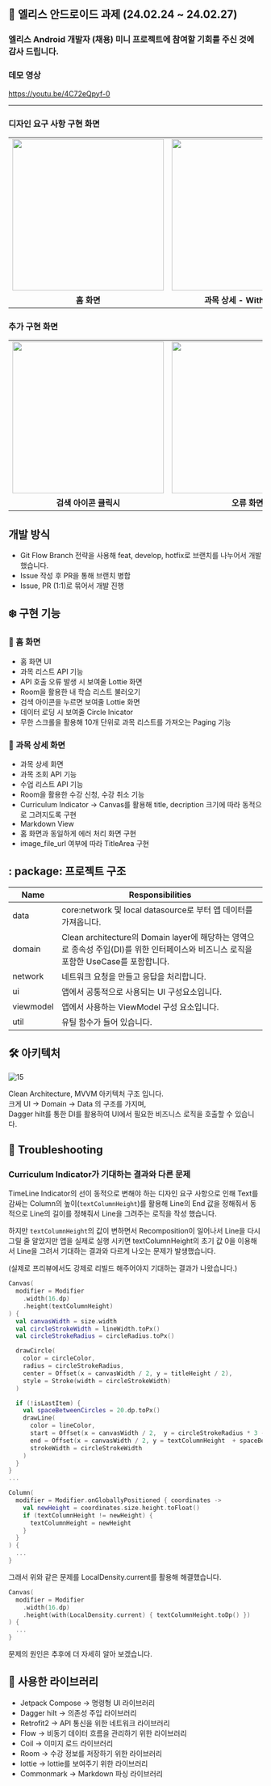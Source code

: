 ## :rabbit: 엘리스 안드로이드 과제 (24.02.24 ~ 24.02.27)
### 엘리스 Android 개발자 (채용) 미니 프로젝트에 참여할 기회를 주신 것에 감사 드립니다.

### 데모 영상
https://youtu.be/4C72eQpyf-0

--- 
### 디자인 요구 사항 구현 화면
 <table>
  <tr>
    <td><img width="300" src="https://github.com/sey2/elice-assignment/assets/54762273/af95ffd8-b2d9-4b6a-863a-5dd8dd9f4ceb"></td>
   <td><img width="300" src="https://github.com/sey2/elice-assignment/assets/54762273/a81b7c93-a535-4d9c-b0e5-fc863c9eee89"></td>
   <td><img width="300" src="https://github.com/sey2/elice-assignment/assets/54762273/65c20206-cb1b-4a9d-b487-2322dae7a43c"></td>
  </tr>
  <tr>
    <td align="center"><b> 홈 화면 </b></td>
    <td align="center"><b> 과목 상세 - With Image </b></td>
    <td align="center"><b> 과목 상세 - Without Image </b></td>
  </tr>
</table>

### 추가 구현 화면
 <table>
  <tr>
    <td><img width="300" src="https://github.com/sey2/elice-assignment/assets/54762273/72662e20-e4c4-4647-8751-8f0729d48954"></td>
   <td><img width="300" src="https://github.com/sey2/elice-assignment/assets/54762273/cf37e7f9-485d-41c1-883e-95da964d0f6c"></td>
   <td><img width="300" src="https://github.com/sey2/elice-assignment/assets/54762273/3bb7d496-f640-4f19-89c9-21a45ab8163e"></td>
  </tr>
  <tr>
    <td align="center"><b> 검색 아이콘 클릭시 </b></td>
    <td align="center"><b> 오류 화면 </b></td>
    <td align="center"><b> 로딩 화면 </b></td>
  </tr>
</table>

## 개발 방식
- Git Flow Branch 전략을 사용해 feat, develop, hotfix로 브랜치를 나누어서 개발 했습니다.
- Issue 작성 후 PR을 통해 브랜치 병합
- Issue, PR (1:1)로 묶어서 개발 진행

## ❄️ 구현 기능

### 🏡 홈 화면
- 홈 화면 UI
- 과목 리스트 API 기능
- API 호출 오류 발생 시 보여줄 Lottie 화면
- Room을 활용한 내 학습 리스트 불러오기
- 검색 아이콘을 누르면 보여줄 Lottie 화면
- 데이터 로딩 시 보여줄 Circle Inicator
- 무한 스크롤을 활용해 10개 단위로 과목 리스트를 가져오는 Paging 기능

### 📙 과목 상세 화면
- 과목 상세 화면
- 과목 조회 API 기능
- 수업 리스트 API 기능
- Room을 활용한 수강 신청, 수강 취소 기능
- Curriculum Indicator
  -> Canvas를 활용해 title, decription 크기에 따라 동적으로 그려지도록 구현
- Markdown View
- 홈 화면과 동일하게 에러 처리 화면 구현
- image_file_url 여부에 따라 TitleArea 구현

## : package: 프로젝트 구조

| Name | Responsibilities | 
| --- | --- |
| data | core:network 및 local datasource로 부터 앱 데이터를 가져옵니다. |
| domain | Clean architecture의 Domain layer에 해당하는 영역으로 종속성 주입(DI)를 위한 인터페이스와 비즈니스 로직을 포함한 UseCase를 포함합니다. |
| network | 네트워크 요청을 만들고 응답을 처리합니다. |
| ui | 앱에서 공통적으로 사용되는 UI 구성요소입니다. |
| viewmodel | 앱에서 사용하는 ViewModel 구성 요소입니다.|
| util | 유틸 함수가 들어 있습니다. |

## 🛠 아키텍처

![15](https://github.com/sey2/elice-assignment/assets/54762273/47463780-ee8d-4723-a5a6-54b68c606777)


Clean Architecture, MVVM 아키텍처 구조 입니다. <br>
크게 UI -> Domain -> Data 의 구조를 가지며, <br>
Dagger hilt를 통한 DI를 활용하여 UI에서 필요한 비즈니스 로직을 호출할 수 있습니다.

## 🔫 Troubleshooting

### Curriculum Indicator가 기대하는 결과와 다른 문제

TimeLine Indicator의 선이 동적으로 변해야 하는 디자인 요구 사항으로 인해
Text를 감싸는 Column의 높이(`textColumnHeight`)를 활용해 Line의 End 값을 정해줘서 동적으로 Line의 길이를 정해줘서
Line을 그려주는 로직을 작성 했습니다.

하지만 `textColumnHeight`의 값이 변하면서 Recomposition이 일어나서 Line을 다시 그릴 줄 알았지만 앱을 실제로 실행 시키면
textColumnHeight의 초기 값 0을 이용해서 Line을 그려서 기대하는 결과와 다르게 나오는 문제가 발생했습니다.

(실제로 프리뷰에서도 강제로 리빌드 해주어야지 기대하는 결과가 나왔습니다.)

```kotlin 
Canvas(
  modifier = Modifier
    .width(16.dp)
    .height(textColumnHeight)
) {
  val canvasWidth = size.width
  val circleStrokeWidth = lineWidth.toPx()
  val circleStrokeRadius = circleRadius.toPx()

  drawCircle(
    color = circleColor,
    radius = circleStrokeRadius,
    center = Offset(x = canvasWidth / 2, y = titleHeight / 2),
    style = Stroke(width = circleStrokeWidth)
  )

  if (!isLastItem) {
    val spaceBetweenCircles = 20.dp.toPx()
    drawLine(
      color = lineColor,
      start = Offset(x = canvasWidth / 2,  y = circleStrokeRadius * 3 - 5f),
      end = Offset(x = canvasWidth / 2, y = textColumnHeight  + spaceBetweenCircles),
      strokeWidth = circleStrokeWidth
    )
  }
}
...

Column(
  modifier = Modifier.onGloballyPositioned { coordinates ->
    val newHeight = coordinates.size.height.toFloat()
    if (textColumnHeight != newHeight) {
      textColumnHeight = newHeight
    }
  }
) {
  ...
}

```

그래서 위와 같은 문제를 LocalDensity.current를 활용해 해결했습니다.

```kotlin 
Canvas(
  modifier = Modifier
    .width(16.dp)
    .height(with(LocalDensity.current) { textColumnHeight.toDp() })
) {
  ...
}
```
문제의 원인은 추후에 더 자세히 알아 보겠습니다.

## 📕 사용한 라이브러리
- Jetpack Compose
  -> 명령형 UI 라이브러리
- Dagger hilt
  -> 의존성 주입 라이브러리
- Retrofit2
  -> API 통신을 위한 네트워크 라이브러리
- Flow
  -> 비동기 데이터 흐름을 관리하기 위한 라이브러리
- Coil
  -> 이미지 로드 라이브러리
- Room
  -> 수강 정보를 저장하기 위한 라이브러리
- lottie
  -> lottie를 보여주기 위한 라이브러리
- Commonmark
  -> Markdown 파싱 라이브러리